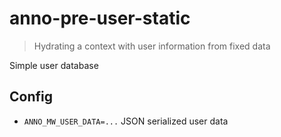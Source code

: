 # anno-pre-user-static

> Hydrating a context with user information from fixed data

Simple user database

## Config

* `ANNO_MW_USER_DATA=...` JSON serialized user data
